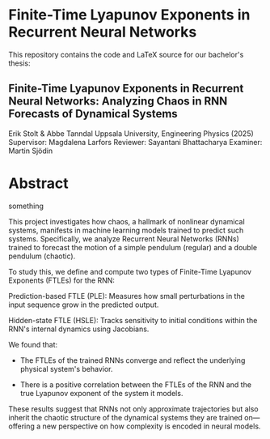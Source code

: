 # Finite-Time Lyapunov Exponents in Recurrent Neural Networks

This repository contains the code and LaTeX source for our bachelor's thesis:

## Finite-Time Lyapunov Exponents in Recurrent Neural Networks: Analyzing Chaos in RNN Forecasts of Dynamical Systems
Erik Stolt & Abbe Tanndal
Uppsala University, Engineering Physics (2025)
Supervisor: Magdalena Larfors
Reviewer: Sayantani Bhattacharya
Examiner: Martin Sjödin


# Abstract
something


This project investigates how chaos, a hallmark of nonlinear dynamical systems, manifests in machine learning models trained to predict such systems. Specifically, we analyze Recurrent Neural Networks (RNNs) trained to forecast the motion of a simple pendulum (regular) and a double pendulum (chaotic).

To study this, we define and compute two types of Finite-Time Lyapunov Exponents (FTLEs) for the RNN:

Prediction-based FTLE (PLE): Measures how small perturbations in the input sequence grow in the predicted output.

Hidden-state FTLE (HSLE): Tracks sensitivity to initial conditions within the RNN's internal dynamics using Jacobians.

We found that:

* The FTLEs of the trained RNNs converge and reflect the underlying physical system's behavior.

* There is a positive correlation between the FTLEs of the RNN and the true Lyapunov exponent of the system it models.

These results suggest that RNNs not only approximate trajectories but also inherit the chaotic structure of the dynamical systems they are trained on—offering a new perspective on how complexity is encoded in neural models.




